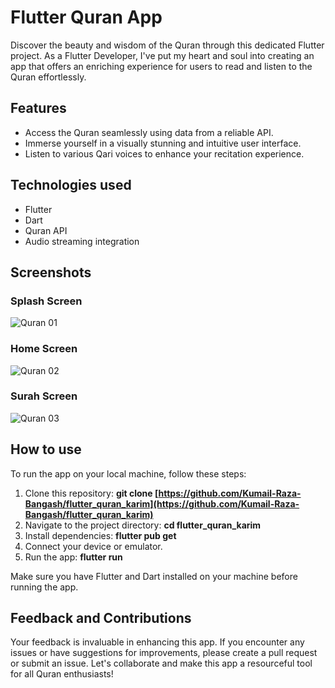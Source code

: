 # Flutter Quran App
Discover the beauty and wisdom of the Quran through this dedicated Flutter project. As a Flutter Developer, I've put my heart and soul into creating an app that offers an enriching experience for users to read and listen to the Quran effortlessly.

## Features
- Access the Quran seamlessly using data from a reliable API.
- Immerse yourself in a visually stunning and intuitive user interface.
- Listen to various Qari voices to enhance your recitation experience.


## Technologies used
- Flutter 
- Dart 
- Quran API
- Audio streaming integration

## Screenshots
### Splash Screen
![Quran 01](https://github.com/Kumail-Raza-Bangash/flutter_quran_karim/assets/60749099/6f953f89-857b-4290-9ead-36cd4dfdfaba)

### Home Screen
![Quran 02](https://github.com/Kumail-Raza-Bangash/flutter_quran_karim/assets/60749099/82f8b4de-c0fb-46b3-9fe8-36ea899a9005)

### Surah Screen
![Quran 03](https://github.com/Kumail-Raza-Bangash/flutter_quran_karim/assets/60749099/d3c44814-b882-4451-b6f5-b45a3a41b134)


## How to use
To run the app on your local machine, follow these steps:

1. Clone this repository: **git clone [https://github.com/Kumail-Raza-Bangash/flutter_quran_karim](https://github.com/Kumail-Raza-Bangash/flutter_quran_karim)**
2. Navigate to the project directory: **cd flutter_quran_karim**
3. Install dependencies: **flutter pub get**
4. Connect your device or emulator.
5. Run the app: **flutter run**

Make sure you have Flutter and Dart installed on your machine before running the app.

## Feedback and Contributions
Your feedback is invaluable in enhancing this app. If you encounter any issues or have suggestions for improvements, please create a pull request or submit an issue. Let's collaborate and make this app a resourceful tool for all Quran enthusiasts!
